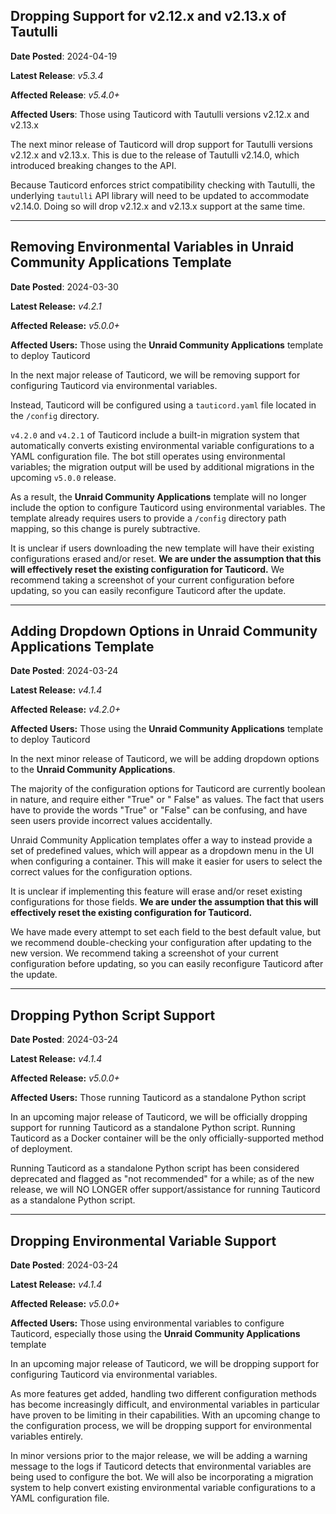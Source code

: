 ## Dropping Support for v2.12.x and v2.13.x of Tautulli

**Date Posted**: 2024-04-19

**Latest Release**: *v5.3.4*

**Affected Release**: *v5.4.0+*

**Affected Users**: Those using Tauticord with Tautulli versions v2.12.x and v2.13.x

The next minor release of Tauticord will drop support for Tautulli versions v2.12.x and v2.13.x. This is due to the
release of Tautulli v2.14.0, which introduced breaking changes to the API.

Because Tauticord enforces strict compatibility checking with Tautulli, the underlying `tautulli` API library will need
to be updated to accommodate v2.14.0. Doing so will drop v2.12.x and v2.13.x support at the same time.

---

## Removing Environmental Variables in Unraid Community Applications Template

**Date Posted**: 2024-03-30

**Latest Release:** *v4.2.1*

**Affected Release:** *v5.0.0+*

**Affected Users:** Those using the **Unraid Community Applications** template to deploy Tauticord

In the next major release of Tauticord, we will be removing support for configuring Tauticord via environmental
variables.

Instead, Tauticord will be configured using a `tauticord.yaml` file located in the `/config` directory.

`v4.2.0` and `v4.2.1` of Tauticord include a built-in migration system that automatically converts existing
environmental
variable configurations to a YAML configuration file. The bot still operates using environmental variables; the
migration output will be used by additional migrations in the upcoming `v5.0.0` release.

As a result, the **Unraid Community Applications** template will no longer include the option to configure Tauticord
using environmental variables. The template already requires users to provide a `/config` directory path mapping, so
this change is purely subtractive.

It is unclear if users downloading the new template will have their existing configurations erased and/or reset. **We
are under the assumption that this will effectively reset the existing configuration for Tauticord.** We recommend
taking a screenshot of your current configuration before updating, so you can easily reconfigure Tauticord after the
update.

---

## Adding Dropdown Options in Unraid Community Applications Template

**Date Posted**: 2024-03-24

**Latest Release:** *v4.1.4*

**Affected Release:** *v4.2.0+*

**Affected Users:** Those using the **Unraid Community Applications** template to deploy Tauticord

In the next minor release of Tauticord, we will be adding dropdown options to the **Unraid Community Applications**.

The majority of the configuration options for Tauticord are currently boolean in nature, and require either "True" or "
False" as values. The fact that users have to provide the words "True" or "False" can be confusing, and have seen users
provide incorrect values accidentally.

Unraid Community Application templates offer a way to instead provide a set of predefined values, which will appear as a
dropdown menu in the UI when configuring a container. This will make it easier for users to select the correct values
for the configuration options.

It is unclear if implementing this feature will erase and/or reset existing configurations for those fields. **We are
under the assumption that this will effectively reset the existing configuration for Tauticord.**

We have made every attempt to set each field to the best default value, but we recommend double-checking your
configuration after updating to the new version. We recommend taking a screenshot of your current configuration before
updating, so you can easily reconfigure Tauticord after the update.

---

## Dropping Python Script Support

**Date Posted**: 2024-03-24

**Latest Release:** *v4.1.4*

**Affected Release:** *v5.0.0+*

**Affected Users:** Those running Tauticord as a standalone Python script

In an upcoming major release of Tauticord, we will be officially dropping support for running Tauticord as a standalone
Python script. Running Tauticord as a Docker container will be the only officially-supported method of deployment.

Running Tauticord as a standalone Python script has been considered deprecated and flagged as "not recommended" for a
while; as of the new release, we will NO LONGER offer support/assistance for running Tauticord as a standalone Python
script.

---

## Dropping Environmental Variable Support

**Date Posted**: 2024-03-24

**Latest Release:** *v4.1.4*

**Affected Release:** *v5.0.0+*

**Affected Users:** Those using environmental variables to configure Tauticord, especially those using the **Unraid
Community Applications** template

In an upcoming major release of Tauticord, we will be dropping support for configuring Tauticord via environmental
variables.

As more features get added, handling two different configuration methods has become increasingly difficult, and
environmental variables in particular have proven to be limiting in their capabilities. With an upcoming change to the
configuration process, we will be dropping support for environmental variables entirely.

In minor versions prior to the major release, we will be adding a warning message to the logs if Tauticord detects that
environmental variables are being used to configure the bot. We will also be incorporating a migration system to help
convert existing environmental variable configurations to a YAML configuration file.
